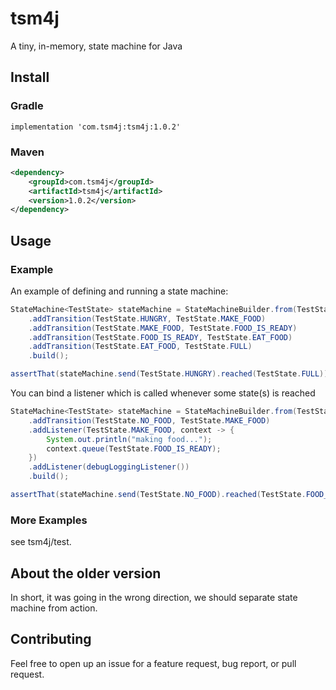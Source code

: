 # tsm4j

A tiny, in-memory, state machine for Java

## Install

### Gradle
```
implementation 'com.tsm4j:tsm4j:1.0.2'
```

### Maven
```xml
<dependency>
    <groupId>com.tsm4j</groupId>
    <artifactId>tsm4j</artifactId>
    <version>1.0.2</version>
</dependency>
```

## Usage

### Example
An example of defining and running a state machine:

```java
StateMachine<TestState> stateMachine = StateMachineBuilder.from(TestState.class)
    .addTransition(TestState.HUNGRY, TestState.MAKE_FOOD)
    .addTransition(TestState.MAKE_FOOD, TestState.FOOD_IS_READY)
    .addTransition(TestState.FOOD_IS_READY, TestState.EAT_FOOD)
    .addTransition(TestState.EAT_FOOD, TestState.FULL)
    .build();

assertThat(stateMachine.send(TestState.HUNGRY).reached(TestState.FULL)).isTrue();
```

You can bind a listener which is called whenever some state(s) is reached
```java
StateMachine<TestState> stateMachine = StateMachineBuilder.from(TestState.class)
    .addTransition(TestState.NO_FOOD, TestState.MAKE_FOOD)
    .addListener(TestState.MAKE_FOOD, context -> {
        System.out.println("making food...");
        context.queue(TestState.FOOD_IS_READY);
    })
    .addListener(debugLoggingListener())
    .build();

assertThat(stateMachine.send(TestState.NO_FOOD).reached(TestState.FOOD_IS_READY)).isTrue();
```

### More Examples
see tsm4j/test.

## About the older version
In short, it was going in the wrong direction, we should separate state machine from action.

## Contributing
Feel free to open up an issue for a feature request, bug report, or pull request.
